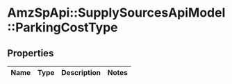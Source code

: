 # AmzSpApi::SupplySourcesApiModel::ParkingCostType

## Properties
Name | Type | Description | Notes
------------ | ------------- | ------------- | -------------

